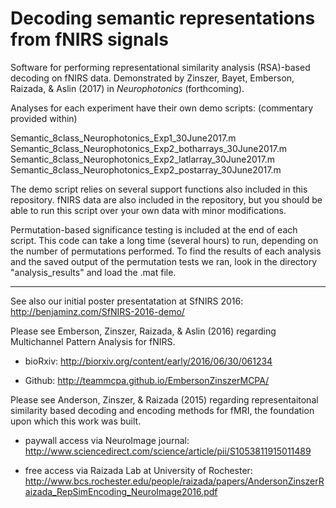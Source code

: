 # Decoding semantic representations from fNIRS signals
Software for performing representational similarity analysis (RSA)-based decoding on fNIRS data. Demonstrated by Zinszer, Bayet, Emberson, Raizada, &amp; Aslin (2017) in *Neurophotonics* (forthcoming).

Analyses for each experiment have their own demo scripts:
(commentary provided within)

Semantic_8class_Neurophotonics_Exp1_30June2017.m 
Semantic_8class_Neurophotonics_Exp2_botharrays_30June2017.m
Semantic_8class_Neurophotonics_Exp2_latlarray_30June2017.m
Semantic_8class_Neurophotonics_Exp2_postarray_30June2017.m

The demo script relies on several support functions also included in this repository. fNIRS data are also included in the repository, but you should be able to run this script over your own data with minor modifications.

Permutation-based significance testing is included at the end of each script. This code can take a long time (several hours) to run, depending on the number of permutations performed. To find the results of each analysis and the saved output of the permutation tests we ran, look in the directory "analysis_results" and load the .mat file.

--------------------------------------------
See also our initial poster presentatation at SfNIRS 2016: http://benjaminz.com/SfNIRS-2016-demo/

Please see Emberson, Zinszer, Raizada, &amp; Aslin (2016) regarding Multichannel Pattern Analysis for fNIRS.

- bioRxiv: http://biorxiv.org/content/early/2016/06/30/061234

- Github: http://teammcpa.github.io/EmbersonZinszerMCPA/

Please see Anderson, Zinszer, &amp; Raizada (2015) regarding representaitonal similarity based decoding and encoding methods for fMRI, the foundation upon which this work was built.

- paywall access via NeuroImage journal: http://www.sciencedirect.com/science/article/pii/S1053811915011489

- free access via Raizada Lab at University of Rochester: http://www.bcs.rochester.edu/people/raizada/papers/AndersonZinszerRaizada_RepSimEncoding_NeuroImage2016.pdf
